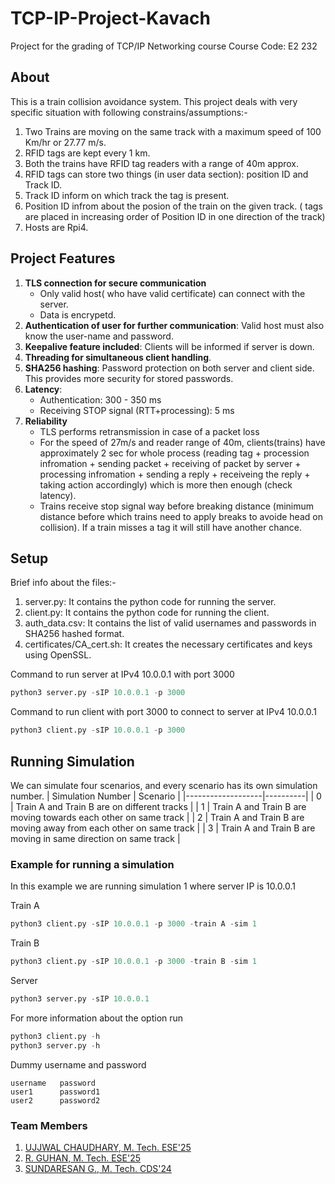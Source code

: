 # TCP-IP-Project-Kavach
Project for the grading of TCP/IP Networking course 
Course Code: E2 232

## About

This is a train collision avoidance system. This project deals with very specific situation with following constrains/assumptions:-
1. Two Trains are moving on the same track with a maximum speed of 100 Km/hr or 27.77 m/s.
2. RFID tags are kept every 1 km.
3. Both the trains have RFID tag readers with a range of 40m approx.
4. RFID tags can store two things (in user data section): position ID and Track ID.
5. Track ID inform on which track the tag is present.
6. Position ID infrom about the posion of the train on the given track. ( tags are placed in increasing order of Position ID in one direction of the track)
7. Hosts are Rpi4. 

## Project Features

1. **TLS connection for secure communication**
    - Only valid host( who have valid certificate) can connect with the server.
    - Data is encrypetd. 
3. **Authentication of user for further communication**: Valid host must also know the user-name and password.
4. **Keepalive feature included**: Clients will be informed if server is down.
5. **Threading for simultaneous client handling**.
6. **SHA256 hashing**: Password protection on both server and client side. This provides more security for stored passwords.
7. **Latency**:
     - Authentication: 300 - 350 ms 
     - Receiving STOP signal (RTT+processing): 5 ms
9. **Reliability**
    - TLS performs retransmission in case of a packet loss
    - For the speed of 27m/s and reader range of 40m, clients(trains) have approximately 2 sec for whole process (reading tag + procession infromation + sending packet + receiving of packet by server + processing infromation + sending a reply + receiveing the reply + taking action accordingly) which is more then enough (check latency).
    - Trains receive stop signal way before breaking distance (minimum distance before which trains need to apply breaks to avoide head on collision). If a train misses a tag it will still have another chance.

## Setup
Brief info about the files:-
1. server.py: It contains the python code for running the server.
2. client.py: It contains the python code for running the client.
3. auth_data.csv: It contains the list of valid usernames and passwords in SHA256 hashed format.
4. certificates/CA_cert.sh: It creates the necessary certificates and keys using OpenSSL.

Command to run server at IPv4 10.0.0.1 with port 3000
```python
python3 server.py -sIP 10.0.0.1 -p 3000
```

Command to run client with port 3000 to connect to server at IPv4 10.0.0.1 
```python
python3 client.py -sIP 10.0.0.1 -p 3000
```

## Running Simulation 

We can simulate four scenarios, and every scenario has its own simulation number.
| Simulation Number | Scenario |
|-------------------|----------|
| 0 | Train A and Train B are on different tracks |
| 1 | Train A and Train B are moving towards each other on same track |
| 2 | Train A and Train B are moving away from each other on same track |
| 3 | Train A and Train B are moving in same direction on same track |

### Example for running a simulation
In this example we are running simulation 1 where server IP is 10.0.0.1

Train A
```python
python3 client.py -sIP 10.0.0.1 -p 3000 -train A -sim 1
```

Train B
```python
python3 client.py -sIP 10.0.0.1 -p 3000 -train B -sim 1
```

Server
```python
python3 server.py -sIP 10.0.0.1
```

For more information about the option run
```python
python3 client.py -h
python3 server.py -h
```

Dummy username and password
```csv
username   password
user1      password1
user2      password2
```

### Team Members
1. [UJJWAL CHAUDHARY, M. Tech. ESE'25](https://www.linkedin.com/in/ujjwal-chaudhary-4436701aa/)
2. [R. GUHAN,         M. Tech. ESE'25](https://www.linkedin.com/in/guhan-rajasekar-996a95185/)
3. [SUNDARESAN G.,    M. Tech. CDS'24](https://www.linkedin.com/in/sundaresan-g-614956285/)
